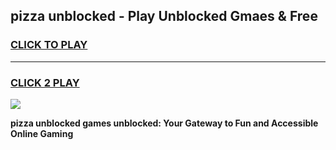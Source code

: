
## pizza unblocked - Play Unblocked Gmaes & Free
<h3>
<a href="https://news.freeplayer.one?title=pizza_unblocked&ref=16F">CLICK TO PLAY</a></h3>
<hr>

<h3>
<a href="https://news.freeplayer.one?title=pizza_unblocked&ref=16F">CLICK 2 PLAY</a>
  
</h3>

<a href="https://news.freeplayer.one?title=pizza_unblocked&ref=16F/"><img src="https://clearcache.store/games.png"></a>


**pizza unblocked games unblocked: Your Gateway to Fun and Accessible Online Gaming**
